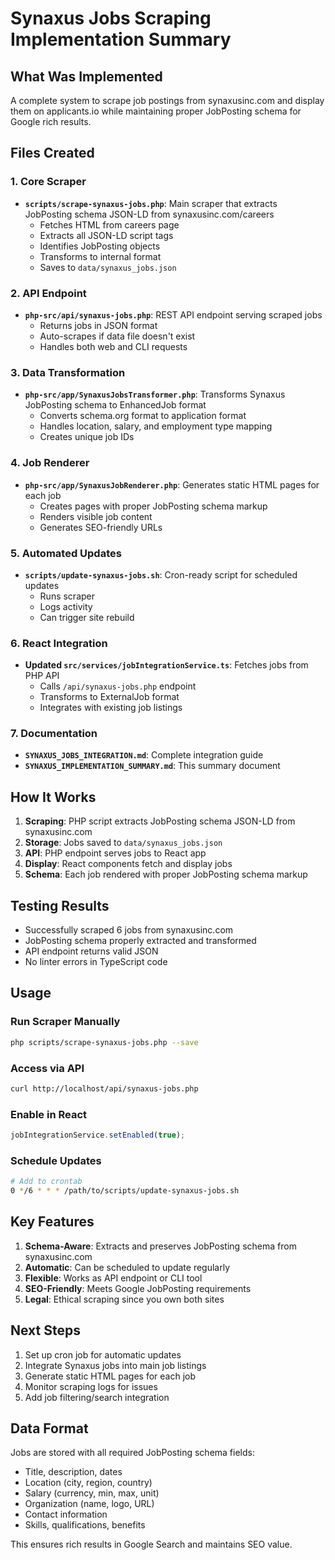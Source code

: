 # Synaxus Jobs Scraping Implementation Summary

## What Was Implemented

A complete system to scrape job postings from synaxusinc.com and display them on applicants.io while maintaining proper JobPosting schema for Google rich results.

## Files Created

### 1. Core Scraper
- **`scripts/scrape-synaxus-jobs.php`**: Main scraper that extracts JobPosting schema JSON-LD from synaxusinc.com/careers
  - Fetches HTML from careers page
  - Extracts all JSON-LD script tags
  - Identifies JobPosting objects
  - Transforms to internal format
  - Saves to `data/synaxus_jobs.json`

### 2. API Endpoint
- **`php-src/api/synaxus-jobs.php`**: REST API endpoint serving scraped jobs
  - Returns jobs in JSON format
  - Auto-scrapes if data file doesn't exist
  - Handles both web and CLI requests

### 3. Data Transformation
- **`php-src/app/SynaxusJobsTransformer.php`**: Transforms Synaxus JobPosting schema to EnhancedJob format
  - Converts schema.org format to application format
  - Handles location, salary, and employment type mapping
  - Creates unique job IDs

### 4. Job Renderer
- **`php-src/app/SynaxusJobRenderer.php`**: Generates static HTML pages for each job
  - Creates pages with proper JobPosting schema markup
  - Renders visible job content
  - Generates SEO-friendly URLs

### 5. Automated Updates
- **`scripts/update-synaxus-jobs.sh`**: Cron-ready script for scheduled updates
  - Runs scraper
  - Logs activity
  - Can trigger site rebuild

### 6. React Integration
- **Updated `src/services/jobIntegrationService.ts`**: Fetches jobs from PHP API
  - Calls `/api/synaxus-jobs.php` endpoint
  - Transforms to ExternalJob format
  - Integrates with existing job listings

### 7. Documentation
- **`SYNAXUS_JOBS_INTEGRATION.md`**: Complete integration guide
- **`SYNAXUS_IMPLEMENTATION_SUMMARY.md`**: This summary document

## How It Works

1. **Scraping**: PHP script extracts JobPosting schema JSON-LD from synaxusinc.com
2. **Storage**: Jobs saved to `data/synaxus_jobs.json`
3. **API**: PHP endpoint serves jobs to React app
4. **Display**: React components fetch and display jobs
5. **Schema**: Each job rendered with proper JobPosting schema markup

## Testing Results

- Successfully scraped 6 jobs from synaxusinc.com
- JobPosting schema properly extracted and transformed
- API endpoint returns valid JSON
- No linter errors in TypeScript code

## Usage

### Run Scraper Manually
```bash
php scripts/scrape-synaxus-jobs.php --save
```

### Access via API
```bash
curl http://localhost/api/synaxus-jobs.php
```

### Enable in React
```typescript
jobIntegrationService.setEnabled(true);
```

### Schedule Updates
```bash
# Add to crontab
0 */6 * * * /path/to/scripts/update-synaxus-jobs.sh
```

## Key Features

1. **Schema-Aware**: Extracts and preserves JobPosting schema from synaxusinc.com
2. **Automatic**: Can be scheduled to update regularly
3. **Flexible**: Works as API endpoint or CLI tool
4. **SEO-Friendly**: Meets Google JobPosting requirements
5. **Legal**: Ethical scraping since you own both sites

## Next Steps

1. Set up cron job for automatic updates
2. Integrate Synaxus jobs into main job listings
3. Generate static HTML pages for each job
4. Monitor scraping logs for issues
5. Add job filtering/search integration

## Data Format

Jobs are stored with all required JobPosting schema fields:
- Title, description, dates
- Location (city, region, country)
- Salary (currency, min, max, unit)
- Organization (name, logo, URL)
- Contact information
- Skills, qualifications, benefits

This ensures rich results in Google Search and maintains SEO value.
